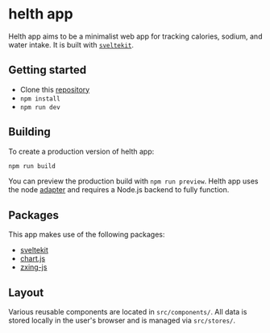 # helth app

Helth app aims to be a minimalist web app for tracking calories, sodium, and water intake. It is built with [`sveltekit`](https://github.com/sveltejs/kit/tree/master/packages/create-svelte).

## Getting started

+ Clone this [repository](https://github.com/Dilden/helth)
+ `npm install`
+ `npm run dev`

## Building

To create a production version of helth app:

```bash
npm run build
```

You can preview the production build with `npm run preview`. Helth app uses the node [adapter](https://kit.svelte.dev/docs/adapters) and requires a Node.js backend to fully function.

## Packages
This app makes use of the following packages:
+ [sveltekit](https://github.com/sveltejs/kit/)
+ [chart.js](https://www.chartjs.org/)
+ [zxing-js](https://github.com/zxing-js/library)

## Layout
Various reusable components are located in `src/components/`. All data is stored locally in the user's browser and is managed via `src/stores/`.
